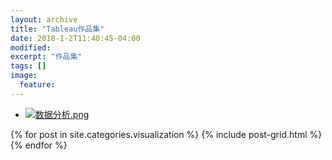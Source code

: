 ```yaml
---
layout: archive
title: "Tableau作品集"
date: 2018-1-2T11:40:45-04:00
modified:
excerpt: "作品集"
tags: []
image: 
  feature: 
---
```


- <a href="https://public.tableau.com/views/_16303/1_1?:embed=y&:display_count=yes&publish=yes/Dashboard1?:showVizHome%3Dno" target="_blank">![数据分析.png](https://i.loli.net/2018/01/23/5a6725f592046.png)</a>






<div class="tiles">
{% for post in site.categories.visualization %}
  {% include post-grid.html %}
{% endfor %}
</div><!-- /.tiles 把所有categories 有 visualization 的列出来-->
